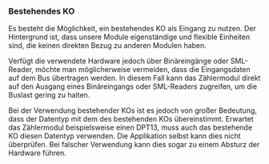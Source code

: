 ﻿### Bestehendes KO

Es besteht die Möglichkeit, ein bestehendes KO als Eingang zu nutzen. Der Hintergrund ist, dass unsere Module eigenständige und flexible Einheiten sind, die keinen direkten Bezug zu anderen Modulen haben.

Verfügt die verwendete Hardware jedoch über Binäreingänge oder SML-Reader, möchte man möglicherweise vermeiden, dass die Eingangsdaten auf dem Bus übertragen werden. In diesem Fall kann das Zählermodul direkt auf den Ausgang eines Binäreingangs oder SML-Readers zugreifen, um die Buslast gering zu halten.

Bei der Verwendung bestehender KOs ist es jedoch von großer Bedeutung, dass der Datentyp mit dem des bestehenden KOs übereinstimmt. Erwartet das Zählermodul beispielsweise einen DPT13, muss auch das bestehende KO diesen Datentyp verwenden. 
Die Applikation selbst kann dies nicht überprüfen. Bei falscher Verwendung kann dies sogar zu einem Absturz der Hardware führen.

